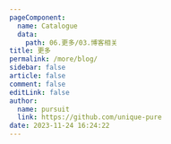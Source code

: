 ```yaml
---
pageComponent: 
  name: Catalogue
  data: 
    path: 06.更多/03.博客相关
title: 更多
permalink: /more/blog/
sidebar: false
article: false
comment: false
editLink: false
author: 
  name: pursuit
  link: https://github.com/unique-pure
date: 2023-11-24 16:24:22
---
```

